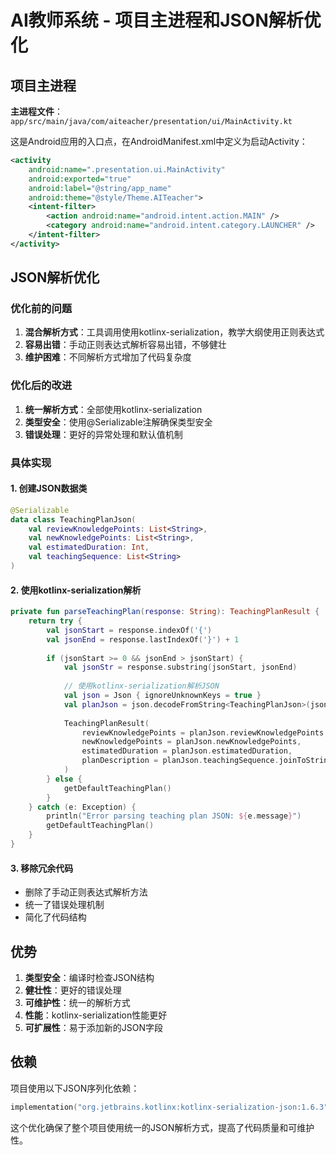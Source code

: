 # AI教师系统 - 项目主进程和JSON解析优化

## 项目主进程

**主进程文件**：`app/src/main/java/com/aiteacher/presentation/ui/MainActivity.kt`

这是Android应用的入口点，在AndroidManifest.xml中定义为启动Activity：

```xml
<activity
    android:name=".presentation.ui.MainActivity"
    android:exported="true"
    android:label="@string/app_name"
    android:theme="@style/Theme.AITeacher">
    <intent-filter>
        <action android:name="android.intent.action.MAIN" />
        <category android:name="android.intent.category.LAUNCHER" />
    </intent-filter>
</activity>
```

## JSON解析优化

### 优化前的问题
1. **混合解析方式**：工具调用使用kotlinx-serialization，教学大纲使用正则表达式
2. **容易出错**：手动正则表达式解析容易出错，不够健壮
3. **维护困难**：不同解析方式增加了代码复杂度

### 优化后的改进
1. **统一解析方式**：全部使用kotlinx-serialization
2. **类型安全**：使用@Serializable注解确保类型安全
3. **错误处理**：更好的异常处理和默认值机制

### 具体实现

#### 1. 创建JSON数据类
```kotlin
@Serializable
data class TeachingPlanJson(
    val reviewKnowledgePoints: List<String>,
    val newKnowledgePoints: List<String>,
    val estimatedDuration: Int,
    val teachingSequence: List<String>
)
```

#### 2. 使用kotlinx-serialization解析
```kotlin
private fun parseTeachingPlan(response: String): TeachingPlanResult {
    return try {
        val jsonStart = response.indexOf('{')
        val jsonEnd = response.lastIndexOf('}') + 1
        
        if (jsonStart >= 0 && jsonEnd > jsonStart) {
            val jsonStr = response.substring(jsonStart, jsonEnd)
            
            // 使用kotlinx-serialization解析JSON
            val json = Json { ignoreUnknownKeys = true }
            val planJson = json.decodeFromString<TeachingPlanJson>(jsonStr)
            
            TeachingPlanResult(
                reviewKnowledgePoints = planJson.reviewKnowledgePoints,
                newKnowledgePoints = planJson.newKnowledgePoints,
                estimatedDuration = planJson.estimatedDuration,
                planDescription = planJson.teachingSequence.joinToString(" -> ")
            )
        } else {
            getDefaultTeachingPlan()
        }
    } catch (e: Exception) {
        println("Error parsing teaching plan JSON: ${e.message}")
        getDefaultTeachingPlan()
    }
}
```

#### 3. 移除冗余代码
- 删除了手动正则表达式解析方法
- 统一了错误处理机制
- 简化了代码结构

## 优势

1. **类型安全**：编译时检查JSON结构
2. **健壮性**：更好的错误处理
3. **可维护性**：统一的解析方式
4. **性能**：kotlinx-serialization性能更好
5. **可扩展性**：易于添加新的JSON字段

## 依赖

项目使用以下JSON序列化依赖：
```kotlin
implementation("org.jetbrains.kotlinx:kotlinx-serialization-json:1.6.3")
```

这个优化确保了整个项目使用统一的JSON解析方式，提高了代码质量和可维护性。
